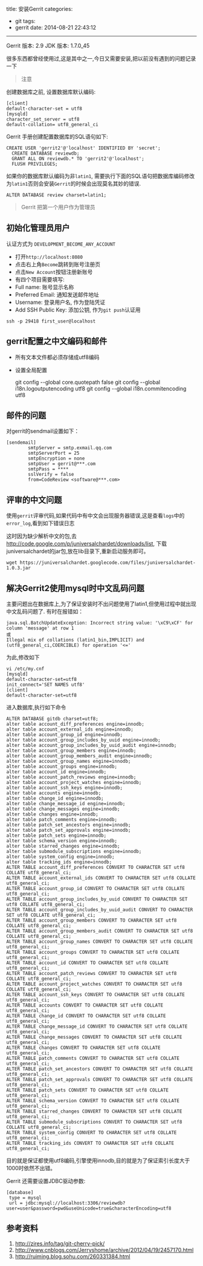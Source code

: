 title: 安装Gerrit
categories:
  - git
tags:
  - gerrit
date: 2014-08-21 22:43:12
----

Gerrit 版本: 2.9
JDK 版本: 1.7.0_45


很多东西都曾经使用过,这是其中之一,今日又需要安装,把以前没有遇到的问题记录一下

> 注意

创建数据库之前, 设置数据库默认编码:

```
[client]
default-character-set = utf8
[mysqld]
character_set_server = utf8
default-collation= utf8_general_ci
```

Gerrit 手册创建配置数据库的SQL语句如下:

<!-- more -->

```
CREATE USER 'gerrit2'@'localhost' IDENTIFIED BY 'secret';
  CREATE DATABASE reviewdb;
  GRANT ALL ON reviewdb.* TO 'gerrit2'@'localhost';
  FLUSH PRIVILEGES;
```

如果你的数据库默认编码为非`latin1`, 需要执行下面的SQL语句把数据库编码修改为`latin1`否则会安装`Gerrit`的时候会出现莫名其妙的错误.

```
ALTER DATABASE review charset=latin1;
```
> Gerrit 把第一个用户作为管理员

## 初始化管理员用户

认证方式为 `DEVELOPMENT_BECOME_ANY_ACCOUNT`

- 打开`http://localhost:8080`
- 点击右上角`Become`跳转到账号注册页
- 点击`New Account`按钮注册新账号
- 有四个项目需要填写:
 - Full name: 账号显示名称
 - Preferred Email: 通知发送邮件地址
 - Username: 登录用户名, 作为登陆凭证
 - Add SSH Public Key: 添加公钥, 作为`git push`认证用

```
ssh -p 29418 first_user@localhost
```

## gerrit配置之中文编码和邮件

- 所有文本文件都必须存储成utf8编码
- 设置全局配置


    git config --global core.quotepath false
    git config --global i18n.logoutputencoding utf8
    git config --global i18n.commitencoding utf8

## 邮件的问题

对gerrit的sendmail设置如下：

```
[sendemail]
        smtpServer = smtp.exmail.qq.com
        smtpServerPort = 25
        smtpEncryption = none
        smtpUser = gerrit@***.com
        smtpPass = ****
        sslVerify = false
        from=CodeReview <software@***.com>
```

## 评审的中文问题

使用`gerrit`评审代码,如果代码中有中文会出现服务器错误,这是查看`logs`中的`error_log`,看到如下错误日志

这时因为缺少解析中文的包,去 http://code.google.com/p/juniversalchardet/downloads/list, 下载juniversalchardet的jar包,放在lib目录下,重新启动服务即可。

```
wget https://juniversalchardet.googlecode.com/files/juniversalchardet-1.0.3.jar
```


## 解决Gerrit2使用mysql时中文乱码问题

主要问题出在数据库上,为了保证安装时不出问题使用了latin1,但使用过程中就出现中文乱码问题了.
有时在报错如：

```
java.sql.BatchUpdateException: Incorrect string value: '\xC9\xCF' for column 'message' at row 1
或
Illegal mix of collations (latin1_bin,IMPLICIT) and (utf8_general_ci,COERCIBLE) for operation '<='
```

为此,修改如下

```
vi /etc/my.cnf
[mysqld]
default-character-set=utf8
init_connect='SET NAMES utf8'
[client]
default-character-set=utf8
```

进入数据库,执行如下命令


```
ALTER DATABASE gitdb charset=utf8;
alter table account_diff_preferences engine=innodb;
alter table account_external_ids engine=innodb;
alter table account_group_id engine=innodb;
alter table account_group_includes_by_uuid engine=innodb;
alter table account_group_includes_by_uuid_audit engine=innodb;
alter table account_group_members engine=innodb;
alter table account_group_members_audit engine=innodb;
alter table account_group_names engine=innodb;
alter table account_groups engine=innodb;
alter table account_id engine=innodb;
alter table account_patch_reviews engine=innodb;
alter table account_project_watches engine=innodb;
alter table account_ssh_keys engine=innodb;
alter table accounts engine=innodb;
alter table change_id engine=innodb;
alter table change_message_id engine=innodb;
alter table change_messages engine=innodb;
alter table changes engine=innodb;
alter table patch_comments engine=innodb;
alter table patch_set_ancestors engine=innodb;
alter table patch_set_approvals engine=innodb;
alter table patch_sets engine=innodb;
alter table schema_version engine=innodb;
alter table starred_changes engine=innodb;
alter table submodule_subscriptions engine=innodb;
alter table system_config engine=innodb;
alter table tracking_ids engine=innodb;
ALTER TABLE account_diff_preferences CONVERT TO CHARACTER SET utf8 COLLATE utf8_general_ci;
ALTER TABLE account_external_ids CONVERT TO CHARACTER SET utf8 COLLATE utf8_general_ci;
ALTER TABLE account_group_id CONVERT TO CHARACTER SET utf8 COLLATE utf8_general_ci;
ALTER TABLE account_group_includes_by_uuid CONVERT TO CHARACTER SET utf8 COLLATE utf8_general_ci;
ALTER TABLE account_group_includes_by_uuid_audit CONVERT TO CHARACTER SET utf8 COLLATE utf8_general_ci;
ALTER TABLE account_group_members CONVERT TO CHARACTER SET utf8 COLLATE utf8_general_ci;
ALTER TABLE account_group_members_audit CONVERT TO CHARACTER SET utf8 COLLATE utf8_general_ci;
ALTER TABLE account_group_names CONVERT TO CHARACTER SET utf8 COLLATE utf8_general_ci;
ALTER TABLE account_groups CONVERT TO CHARACTER SET utf8 COLLATE utf8_general_ci;
ALTER TABLE account_id CONVERT TO CHARACTER SET utf8 COLLATE utf8_general_ci;
ALTER TABLE account_patch_reviews CONVERT TO CHARACTER SET utf8 COLLATE utf8_general_ci;
ALTER TABLE account_project_watches CONVERT TO CHARACTER SET utf8 COLLATE utf8_general_ci;
ALTER TABLE account_ssh_keys CONVERT TO CHARACTER SET utf8 COLLATE utf8_general_ci;
ALTER TABLE accounts CONVERT TO CHARACTER SET utf8 COLLATE utf8_general_ci;
ALTER TABLE change_id CONVERT TO CHARACTER SET utf8 COLLATE utf8_general_ci;
ALTER TABLE change_message_id CONVERT TO CHARACTER SET utf8 COLLATE utf8_general_ci;
ALTER TABLE change_messages CONVERT TO CHARACTER SET utf8 COLLATE utf8_general_ci;
ALTER TABLE changes CONVERT TO CHARACTER SET utf8 COLLATE utf8_general_ci;
ALTER TABLE patch_comments CONVERT TO CHARACTER SET utf8 COLLATE utf8_general_ci;
ALTER TABLE patch_set_ancestors CONVERT TO CHARACTER SET utf8 COLLATE utf8_general_ci;
ALTER TABLE patch_set_approvals CONVERT TO CHARACTER SET utf8 COLLATE utf8_general_ci;
ALTER TABLE patch_sets CONVERT TO CHARACTER SET utf8 COLLATE utf8_general_ci;
ALTER TABLE schema_version CONVERT TO CHARACTER SET utf8 COLLATE utf8_general_ci;
ALTER TABLE starred_changes CONVERT TO CHARACTER SET utf8 COLLATE utf8_general_ci;
ALTER TABLE submodule_subscriptions CONVERT TO CHARACTER SET utf8 COLLATE utf8_general_ci;
ALTER TABLE system_config CONVERT TO CHARACTER SET utf8 COLLATE utf8_general_ci;
ALTER TABLE tracking_ids CONVERT TO CHARACTER SET utf8 COLLATE utf8_general_ci;
```

目的就是保证都使用utf8编码,引擎使用innodb,目的就是为了保证索引长度大于1000时依然不出错。


Gerrit 还需要设置JDBC驱动参数:

```
[database]
 type = mysql
 url = jdbc:mysql://localhost:3306/reviewdb?user=user&password=pwd&useUnicode=true&characterEncoding=utf8
```


## 参考资料

1. http://zires.info/tag/git-cherry-pick/
2. http://www.cnblogs.com/Jerryshome/archive/2012/04/19/2457170.html
3. http://ruiming.blog.sohu.com/260331384.html



